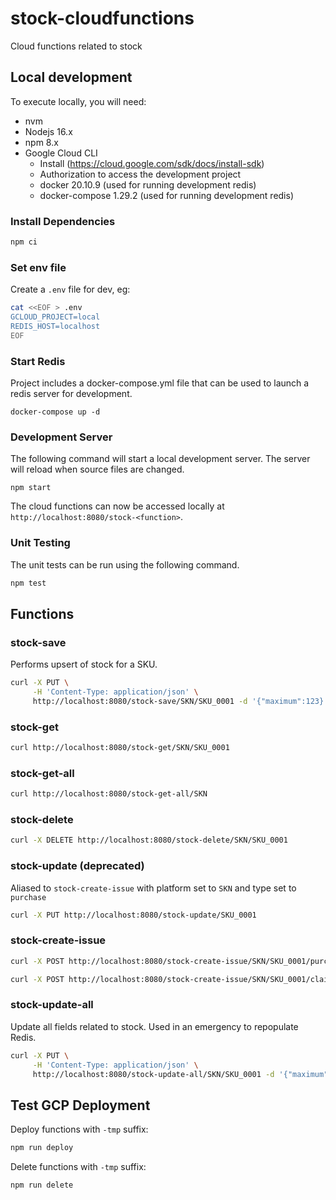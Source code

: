 # stock-cloudfunctions
Cloud functions related to stock

## Local development

To execute locally, you will need:

* nvm
* Nodejs 16.x
* npm 8.x
* Google Cloud CLI
  * Install (https://cloud.google.com/sdk/docs/install-sdk)
  * Authorization to access the development project 
  * docker 20.10.9 (used for running development redis)
  * docker-compose 1.29.2 (used for running development redis)

### Install Dependencies

```bash
npm ci
```

### Set env file

Create a `.env` file for dev, eg:

```bash
cat <<EOF > .env
GCLOUD_PROJECT=local
REDIS_HOST=localhost
EOF
```

### Start Redis

Project includes a docker-compose.yml file that can be used to launch a redis server for development.

```
docker-compose up -d
```

### Development Server

The following command will start a local development server. The server will reload when source files are changed.

```
npm start
```

The cloud functions can now be accessed locally at `http://localhost:8080/stock-<function>`.

### Unit Testing

The unit tests can be run using the following command.

```bash
npm test
```

## Functions

### stock-save

Performs upsert of stock for a SKU.

```bash
curl -X PUT \
     -H 'Content-Type: application/json' \
     http://localhost:8080/stock-save/SKN/SKU_0001 -d '{"maximum":123}'
```

### stock-get

```bash
curl http://localhost:8080/stock-get/SKN/SKU_0001
```

### stock-get-all

```bash
curl http://localhost:8080/stock-get-all/SKN
```

### stock-delete

```bash
curl -X DELETE http://localhost:8080/stock-delete/SKN/SKU_0001
```

### stock-update (deprecated)

Aliased to `stock-create-issue` with platform set to `SKN` and
type set to `purchase` 

```bash
curl -X PUT http://localhost:8080/stock-update/SKU_0001
```

### stock-create-issue

```bash
curl -X POST http://localhost:8080/stock-create-issue/SKN/SKU_0001/purchase
```

```bash
curl -X POST http://localhost:8080/stock-create-issue/SKN/SKU_0001/claim
```

### stock-update-all

Update all fields related to stock. Used in an emergency to repopulate Redis. 

```bash
curl -X PUT \
     -H 'Content-Type: application/json' \
     http://localhost:8080/stock-update-all/SKN/SKU_0001 -d '{"maximum":123}'
```

## Test GCP Deployment

Deploy functions with `-tmp` suffix:

```bash
npm run deploy
```

Delete functions with `-tmp` suffix:

```bash
npm run delete
```
